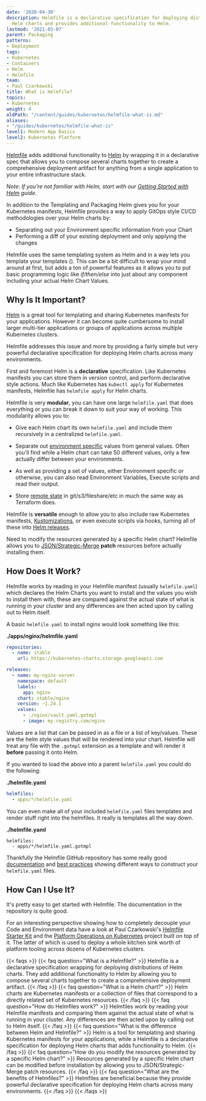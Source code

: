 ```yaml
---
date: '2020-04-30'
description: Helmfile is a declarative specification for deploying distributions of
  Helm charts and provides additional functionality to Helm.
lastmod: '2021-03-07'
parent: Packaging
patterns:
- Deployment
tags:
- Kubernetes
- Containers
- Helm
- Helmfile
team:
- Paul Czarkowski
title: What is Helmfile?
topics:
- Kubernetes
weight: 4
oldPath: "/content/guides/kubernetes/helmfile-what-is.md"
aliases:
- "/guides/kubernetes/helmfile-what-is"
level1: Modern App Basics
level2: Kubernetes Platform
---
```


[Helmfile](https://github.com/roboll/helmfile) adds additional functionality to [Helm](https://helm.sh) by wrapping it in a declarative spec that allows you to compose several charts together to create a comprehensive deployment artifact for anything from a single application to your entire infrastructure stack.

_Note: If you're not familiar with Helm, start with our [Getting Started with Helm](../helm-what-is) guide._

In addition to the Templating and Packaging Helm gives you for your Kubernetes manifests, Helmfile provides a way to apply GitOps style CI/CD methodologies over your Helm charts by:

* Separating out your Environment specific information from your Chart
* Performing a diff of your existing deployment and only applying the changes

Helmfile uses the same templating system as Helm and in a way lets you template your templates (*<insert yo dawg meme here>*). This can be a bit difficult to wrap your mind around at first, but adds a ton of powerful features as it allows you to put basic programming logic like *if/then/else* into just about any component including your actual Helm Chart Values.

## Why Is It Important?

[Helm](https://helm.sh) is a great tool for templating and sharing Kubernetes manifests for your applications. However it can become quite cumbersome to install larger multi-tier applications or groups of applications across multiple Kubernetes clusters.

Helmfile addresses this issue and more by providing a fairly simple but very powerful declarative specification for deploying Helm charts across many environments.

First and foremost Helm is a **declarative** specification. Like Kubernetes manifests you can store them in version control, and perform declarative style actions. Much like Kubernetes has `kubectl apply` for Kubernetes manifests, Helmfile has `helmfile apply` for Helm charts.

Helmfile is very **modular**, you can have one large `helmfile.yaml` that does everything or you can break it down to suit your way of working. This modularity allows you to:

* Give each Helm chart its own `helmfile.yaml` and include them recursively in a centralized `helmfile.yaml`.

* Separate out [environment specific](https://github.com/roboll/helmfile/blob/master/docs/writing-helmfile.md#layering-state-files) values from general values. Often you'll find while a Helm chart can take 50 different values, only a few actually differ between your environments.

* As well as providing a set of values, either Environment specific or otherwise, you can also read Environment Variables, Execute scripts and read their output.

* Store [remote state](https://github.com/roboll/helmfile/pull/648) in git/s3/fileshare/etc in much the same way as Terraform does.

Helmfile is **versatile** enough to allow you to also include raw Kubernetes manifests, [Kustomizations](https://github.com/kubernetes-sigs/kustomize), or even execute scripts via hooks, turning all of these into [Helm releases](https://github.com/roboll/helmfile/pull/673).

Need to modify the resources generated by a specific Helm chart? Helmfile allows you to [JSON/Strategic-Merge](https://github.com/roboll/helmfile/pull/673) **patch** resources before actually installing them.


## How Does It Work?

Helmfile works by reading in your Helmfile manifest (usually `helmfile.yaml`) which declares the Helm Charts you want to install and the values you wish to install them with, these are compared against the actual state of what is running in your cluster and any differences are then acted upon by calling out to Helm itself.

A basic `helmfile.yaml` to install nginx would look something like this:

**./apps/nginx/helmfile.yaml**
```yaml
repositories:
  - name: stable
    url: https://kubernetes-charts.storage.googleapis.com

releases:
  - name: my-nginx-server
    namespace: default
    labels:
      app: nginx
    chart: stable/nginx
    version: ~1.24.1
    values:
      - ./nginx/vault.yaml.gotmpl
      - image: my.registry.com/nginx
```

Values are a list that can be passed in as a file or a list of key/values. These are the helm style values that will be rendered into your chart. Helmfile will treat any file with the `.gotmpl` extension as a template and will render it **before** passing it onto Helm.

If you wanted to load the above into a parent `helmfile.yaml` you could do the following:

**./helmfile.yaml**
```yaml
helmfiles:
  - apps/*/helmfile.yaml
```

You can even make all of your included `helmfile.yaml` files templates and render stuff right into the helmfiles. It really is templates all the way down.

**./helmfile.yaml**
```
helmfiles:
  - apps/*/helmfile.yaml.gotmpl
```

Thankfully the Helmfile GitHub repository has some really good [documentation](https://github.com/roboll/helmfile#configuration) and [best practices](https://github.com/roboll/helmfile/blob/master/docs/writing-helmfile.md) showing different ways to construct your `helmfile.yaml` files.

## How Can I Use It?

It's pretty easy to get started with Helmfile. The documentation in the repository is quite good.

For an interesting perspective showing how to completely decouple your Code and Environment data have a look at Paul Czarkowski's [Helmfile Starter Kit](https://github.com/paulczar/helmfile-starter-kit) and the [Platform Operations on Kubernetes](https://github.com/paulczar/platform-operations-on-kubernetes) project built on top of it. The latter of which is used to deploy a whole kitchen sink worth of platform tooling across dozens of Kubernetes clusters.

{{< faqs >}}
  {{< faq question="What is a Helmfile?" >}}
    Helmfile is a declarative specification wrapping for deploying distributions of Helm charts. They add additional functionality to Helm by allowing you to compose several charts together to create a comprehensive deployment artifact.
  {{< /faq >}}
  {{< faq question="What is a Helm chart?" >}}
    Helm charts are Kubernetes manifests or a collection of files that correspond to a directly related set of Kubernetes resources.
  {{< /faq >}}
  {{< faq question="How do Helmfiles work?" >}}
    Helmfiles work by reading your Helmfile manifests and comparing them against the actual state of what is running in your cluster. Any differences are then acted upon by calling out to Helm itself.
  {{< /faq >}}
  {{< faq question="What is the difference between Helm and Helmfile?" >}}
    Helm is a tool for templating and sharing Kubernetes manifests for your applications, while a Helmfile is a declarative specification for deploying Helm charts that adds functionality to Helm.
  {{< /faq >}}
  {{< faq question="How do you modify the resources generated by a specific Helm chart?" >}}
    Resources generated by a specific Helm chart can be modified before installation by allowing you to JSON/Strategic-Merge patch resources.
  {{< /faq >}}
  {{< faq question="What are the benefits of Helmfiles?" >}}
    Helmfiles are beneficial because they provide powerful declarative specification for deploying Helm charts across many environments.
  {{< /faq >}}
{{< /faqs >}}